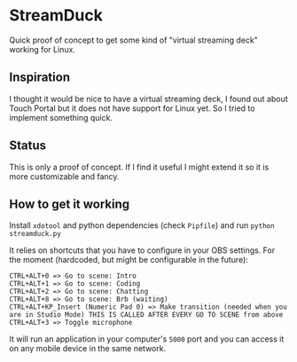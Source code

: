 StreamDuck
==========
Quick proof of concept to get some kind of "virtual streaming deck" working for Linux.

## Inspiration
I thought it would be nice to have a virtual streaming deck, I found out about Touch Portal but it does not have support for Linux yet. So I tried to implement something quick.

## Status
This is only a proof of concept. If I find it useful I might extend it so it is more customizable and fancy.

## How to get it working
Install `xdotool` and python dependencies (check `Pipfile`) and run `python streamduck.py`

It relies on shortcuts that you have to configure in your OBS settings.
For the moment (hardcoded, but might be configurable in the future):
```
CTRL+ALT+0 => Go to scene: Intro
CTRL+ALT+1 => Go to scene: Coding
CTRL+ALT+2 => Go to scene: Chatting
CTRL+ALT+8 => Go to scene: Brb (waiting)
CTRL+ALT+KP_Insert (Numeric Pad 0) => Make transition (needed when you are in Studio Mode) THIS IS CALLED AFTER EVERY GO TO SCENE from above
CTRL+ALT+3 => Toggle microphone
```

It will run an application in your computer's `5000` port and you can access it on any mobile device in the same network.

